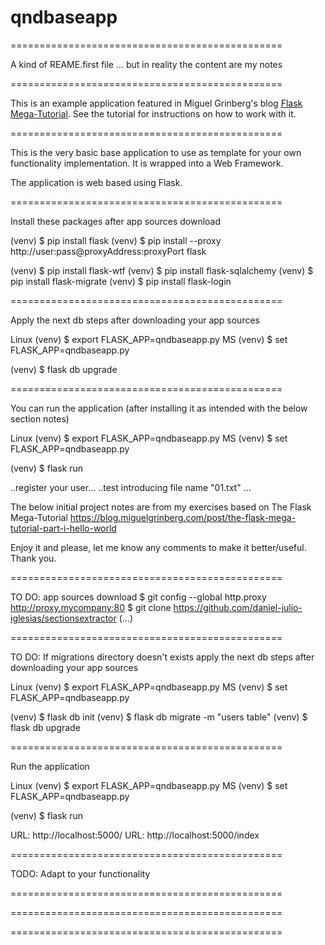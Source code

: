 # qndbaseapp

===============================================

A kind of REAME.first file
... but in reality the content are my notes

===============================================


This is an example application featured in Miguel Grinberg's blog
 [Flask Mega-Tutorial](https://blog.miguelgrinberg.com/post/the-flask-mega-tutorial-part-i-hello-world). 
 See the tutorial for instructions on how to work with it.


===============================================

This is the very basic base application
to use as template for your own 
functionality implementation.
It is wrapped into a Web Framework.

The application is web based using Flask.

===============================================

Install these packages after app sources download


(venv) $ pip install flask
(venv) $ pip install --proxy http://user:pass@proxyAddress:proxyPort flask

(venv) $ pip install flask-wtf
(venv) $ pip install flask-sqlalchemy
(venv) $ pip install flask-migrate
(venv) $ pip install flask-login


===============================================

Apply the next db steps after downloading your app sources


Linux
(venv) $ export FLASK_APP=qndbaseapp.py
MS
(venv) $ set FLASK_APP=qndbaseapp.py

(venv) $ flask db upgrade

===============================================

You can run the application
(after installing it
as intended with the below section notes)

Linux
(venv) $ export FLASK_APP=qndbaseapp.py
MS
(venv) $ set FLASK_APP=qndbaseapp.py

(venv) $ flask run

..register your user...
..test introducing file name "01.txt" ...

The below initial project notes are from my exercises based on
The Flask Mega-Tutorial
https://blog.miguelgrinberg.com/post/the-flask-mega-tutorial-part-i-hello-world

Enjoy it and please, let me know any comments to make it better/useful.
Thank you.


===============================================

TO DO: app sources download
$ git config --global http.proxy http://proxy.mycompany:80
$ git clone https://github.com/daniel-julio-iglesias/sectionsextractor
(...)




===============================================

TO DO: If migrations directory doesn't exists
apply the next db steps after downloading your app sources

Linux
(venv) $ export FLASK_APP=qndbaseapp.py
MS
(venv) $ set FLASK_APP=qndbaseapp.py

(venv) $ flask db init
(venv) $ flask db migrate -m "users table"
(venv) $ flask db upgrade

===============================================

Run the application

Linux
(venv) $ export FLASK_APP=qndbaseapp.py
MS
(venv) $ set FLASK_APP=qndbaseapp.py

(venv) $ flask run


URL: http://localhost:5000/
URL: http://localhost:5000/index

===============================================


TODO: Adapt to your functionality


===============================================




===============================================




===============================================

